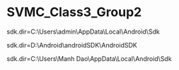 # SVMC_Class3_Group2

 sdk.dir=C\:\\Users\\admin\\AppData\\Local\\Android\\Sdk
 
 sdk.dir=D\:\\Android\\androidSDK\\AndroidSDK
 
 sdk.dir=C\:\\Users\\Manh Dao\\AppData\\Local\\Android\\Sdk
